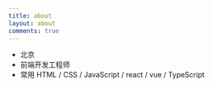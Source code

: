 ```yaml
---
title: about
layout: about
comments: true
---
```


- 北京
- 前端开发工程师
- 常用 HTML / CSS / JavaScript / react / vue / TypeScript
